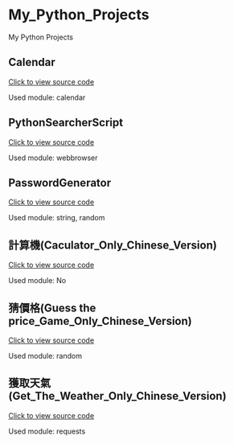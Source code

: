 # My_Python_Projects
My Python Projects

## Calendar

[Click to view source code](Calendar.py)

Used module: calendar

## PythonSearcherScript

[Click to view source code](PythonSearcherScript.py)

Used module: webbrowser

## PasswordGenerator

[Click to view source code](PasswordGenerator.py)

Used module: string, random

## 計算機(Caculator_Only_Chinese_Version)

[Click to view source code](計算機.py)

Used module: No

## 猜價格(Guess the price_Game_Only_Chinese_Version)

[Click to view source code](猜價格.py)

Used module: random

## 獲取天氣(Get_The_Weather_Only_Chinese_Version)

[Click to view source code](獲取天氣)

Used module: requests